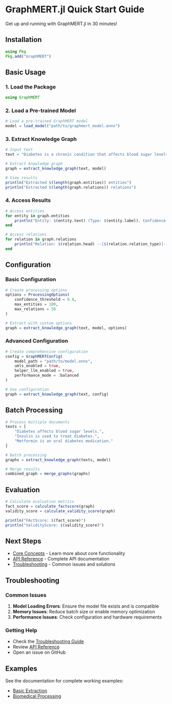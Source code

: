 # GraphMERT.jl Quick Start Guide

Get up and running with GraphMERT.jl in 30 minutes!

## Installation

```julia
using Pkg
Pkg.add("GraphMERT")
```

## Basic Usage

### 1. Load the Package

```julia
using GraphMERT
```

### 2. Load a Pre-trained Model

```julia
# Load a pre-trained GraphMERT model
model = load_model("path/to/graphmert_model.onnx")
```

### 3. Extract Knowledge Graph

```julia
# Input text
text = "Diabetes is a chronic condition that affects blood sugar levels. Insulin therapy is commonly used for treatment."

# Extract knowledge graph
graph = extract_knowledge_graph(text, model)

# View results
println("Extracted $(length(graph.entities)) entities")
println("Extracted $(length(graph.relations)) relations")
```

### 4. Access Results

```julia
# Access entities
for entity in graph.entities
    println("Entity: $(entity.text) (Type: $(entity.label), Confidence: $(entity.confidence))")
end

# Access relations
for relation in graph.relations
    println("Relation: $(relation.head) --[$(relation.relation_type)]--> $(relation.tail)")
end
```

## Configuration

### Basic Configuration

```julia
# Create processing options
options = ProcessingOptions(
    confidence_threshold = 0.8,
    max_entities = 100,
    max_relations = 50
)

# Extract with custom options
graph = extract_knowledge_graph(text, model, options)
```

### Advanced Configuration

```julia
# Create comprehensive configuration
config = GraphMERTConfig(
    model_path = "path/to/model.onnx",
    umls_enabled = true,
    helper_llm_enabled = true,
    performance_mode = :balanced
)

# Use configuration
graph = extract_knowledge_graph(text, config)
```

## Batch Processing

```julia
# Process multiple documents
texts = [
    "Diabetes affects blood sugar levels.",
    "Insulin is used to treat diabetes.",
    "Metformin is an oral diabetes medication."
]

# Batch processing
graphs = extract_knowledge_graph(texts, model)

# Merge results
combined_graph = merge_graphs(graphs)
```

## Evaluation

```julia
# Calculate evaluation metrics
fact_score = calculate_factscore(graph)
validity_score = calculate_validity_score(graph)

println("FActScore: $(fact_score)")
println("ValidityScore: $(validity_score)")
```

## Next Steps

- [Core Concepts](user_guide/core_concepts.md) - Learn more about core functionality
- [API Reference](api/core.md) - Complete API documentation
- [Troubleshooting](troubleshooting.md) - Common issues and solutions

## Troubleshooting

### Common Issues

1. **Model Loading Errors**: Ensure the model file exists and is compatible
2. **Memory Issues**: Reduce batch size or enable memory optimization
3. **Performance Issues**: Check configuration and hardware requirements

### Getting Help

- Check the [Troubleshooting Guide](troubleshooting.md)
- Review [API Reference](api/core.md)
- Open an issue on GitHub

## Examples

See the documentation for complete working examples:

- [Basic Extraction](getting_started/quickstart.md)
- [Biomedical Processing](user_guide/core_concepts.md)